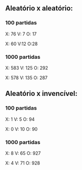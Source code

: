 ## Aleatório x aleatório:
### 100 partidas<br>
X: 76
V: 7
O: 17

X: 60
V:12
O:28

### 1000 partidas<br>
X: 583
V: 125
O: 292

X: 578
V: 135
O: 287

## Aleatório  x invencível:
### 100 partidas<br>
X: 1
V: 5
O: 94

X: 0
V: 10
O: 90

### 1000 partidas<br>
X: 8
V: 65
O: 927

X: 4
V: 71
O: 928
